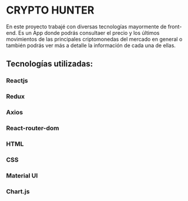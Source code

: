# CRYPTO HUNTER

En este proyecto trabajé con diversas tecnologías mayormente de front-end.
Es un App donde podrás consultaer el precio y los últimos movimientos de las principales criptomonedas del mercado en general o también podrás ver más a detalle la información de cada una de ellas.

## Tecnologías utilizadas:

### Reactjs
### Redux
### Axios
### React-router-dom
### HTML
### CSS
### Material UI
### Chart.js

